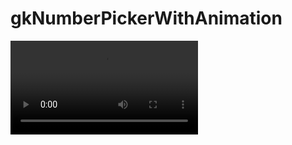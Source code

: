 # gkNumberPickerWithAnimation

![demo](https://raw.github.com/wiki/godslew/gkNumberPickerWithAnimation/images/picker_animation.webm)

